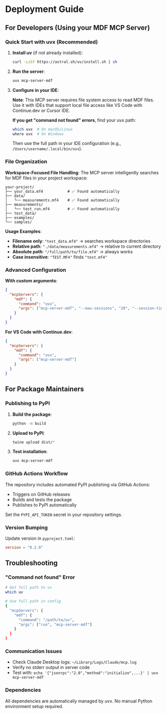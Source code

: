 # Deployment Guide

## For Developers (Using your MDF MCP Server)

### Quick Start with uvx (Recommended)

1. **Install uv** (if not already installed):
   ```bash
   curl -LsSf https://astral.sh/uv/install.sh | sh
   ```

2. **Run the server**:
   ```bash
   uvx mcp-server-mdf
   ```

3. **Configure in your IDE**:
   
   **Note**: This MCP server requires file system access to read MDF files. Use it with IDEs that support local file access like VS Code with Continue.dev or Cursor IDE.

   **If you get "command not found" errors**, find your uvx path:
   ```bash
   which uvx  # On macOS/Linux
   where uvx  # On Windows
   ```
   Then use the full path in your IDE configuration (e.g., `/Users/username/.local/bin/uvx`).

### File Organization

**Workspace-Focused File Handling**: The MCP server intelligently searches for MDF files in your project workspace:

```
your-project/
├── your_data.mf4           # ✅ Found automatically
├── data/
│   └── measurements.mf4    # ✅ Found automatically  
├── measurements/
│   └── test_run.mf4        # ✅ Found automatically
├── test_data/
├── examples/
└── samples/
```

**Usage Examples**:
- **Filename only**: `"test_data.mf4"` → searches workspace directories
- **Relative path**: `"./data/measurements.mf4"` → relative to current directory
- **Absolute path**: `"/full/path/to/file.mf4"` → always works
- **Case insensitive**: `"TEST.MF4"` finds `"test.mf4"`

### Advanced Configuration

**With custom arguments**:
```json
{
  "mcpServers": {
    "mdf": {
      "command": "uvx", 
      "args": ["mcp-server-mdf", "--max-sessions", "20", "--session-timeout", "7200"]
    }
  }
}
```

**For VS Code with Continue.dev**:
```json
{
  "mcpServers": {
    "mdf": {
      "command": "uvx",
      "args": ["mcp-server-mdf"]
    }
  }
}
```

## For Package Maintainers

### Publishing to PyPI

1. **Build the package**:
   ```bash
   python -m build
   ```

2. **Upload to PyPI**:
   ```bash
   twine upload dist/*
   ```

3. **Test installation**:
   ```bash
   uvx mcp-server-mdf
   ```

### GitHub Actions Workflow

The repository includes automated PyPI publishing via GitHub Actions:
- Triggers on GitHub releases
- Builds and tests the package
- Publishes to PyPI automatically

Set the `PYPI_API_TOKEN` secret in your repository settings.

### Version Bumping

Update version in `pyproject.toml`:
```toml
version = "0.2.0"
```

## Troubleshooting

### "Command not found" Error
```bash
# Get full path to uv
which uv

# Use full path in config
{
  "mcpServers": {
    "mdf": {
      "command": "/path/to/uv",
      "args": ["run", "mcp-server-mdf"]
    }
  }
}
```

### Communication Issues
- Check Claude Desktop logs: `~/Library/Logs/Claude/mcp.log`
- Verify no stderr output in server code
- Test with: `echo '{"jsonrpc":"2.0","method":"initialize",...}' | uvx mcp-server-mdf`

### Dependencies
All dependencies are automatically managed by uvx. No manual Python environment setup required.